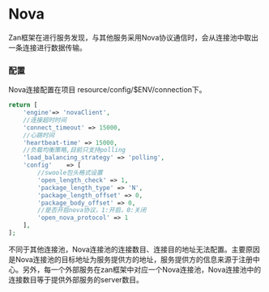 # Nova

Zan框架在进行服务发现，与其他服务采用Nova协议通信时，会从连接池中取出一条连接进行数据传输。

### 配置

Nova连接配置在项目 resource/config/$ENV/connection下。

```php
return [
    'engine'=> 'novaClient',
    //连接超时时间
    'connect_timeout' => 15000,
    //心跳时间
    'heartbeat-time' => 15000,
    //负载均衡策略,目前只支持polling
    'load_balancing_strategy' => 'polling',
    'config'    => [
        //swoole包头格式设置
        'open_length_check' => 1,
        'package_length_type' => 'N',
        'package_length_offset' => 0,
        'package_body_offset' => 0,
        //是否开启nova协议，1:开启，0:关闭
        'open_nova_protocol' => 1
    ],
];
```

不同于其他连接池，Nova连接池的连接数目、连接目的地址无法配置。主要原因是Nova连接池的目标地址为服务提供方的地址，服务提供方的信息来源于注册中心。另外，每一个外部服务在zan框架中对应一个Nova连接池，Nova连接池中的连接数目等于提供外部服务的server数目。

